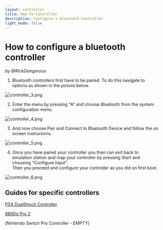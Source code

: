```yaml
---
layout: controller
title: How To Controller
description: Configure a bluetooth Controller
light_mode: false
---
```


# How to configure a bluetooth controller  
_by @RickDangerous_


1. Bluetooth controllers first have to be paired. To do this navigate to options as shown in the picture below.

![controller_3.png](../../../../assets/guides/controller/controller_3.png "RetroPie Options Screen")

2. Enter the menu by pressing "A" and choose Bluetooth from the system configuration menu.

![controller_4.png](../../../../assets/guides/controller/controller_4.png "System Configuration Menu")

3. And now choose Pair and Connect to Bluetooth Device and follow the on screen instructions.

![controller_5.png](../../../../assets/guides/controller/controller_5.png "Configure Bluetooth Devices")

4. Once you have paired your controller you then can exit back to emulation station and map your controller by pressing Start and choosing "Configure Input".  
Then you proceed and configure your controller as you did on first boot.

![controller_6.png](../../../../assets/guides/controller/controller_6.png "A random Picture of a random controller")

## Guides for specific controllers

[PS4 DualShock Controller](ps4_dualshock.md)

[8BitDo Pro 2](8bitdo_pro2.md)

[Nintendo Switch Pro Controller - EMPTY]
